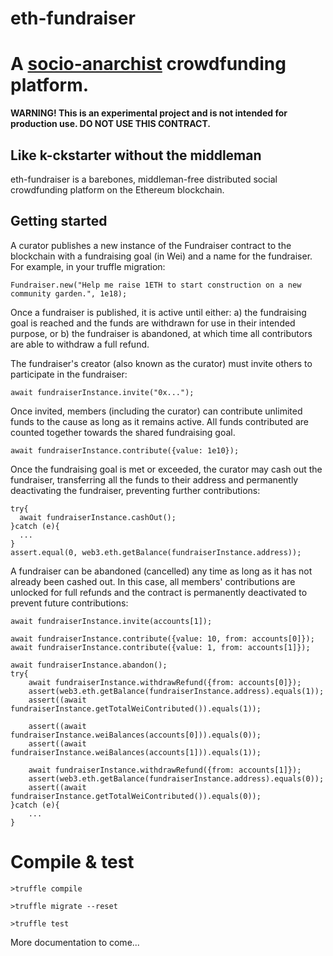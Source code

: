 # eth-fundraiser
A [socio-anarchist](https://en.wikipedia.org/wiki/Social_anarchism) crowdfunding platform.
===================

**WARNING! This is an experimental project and is not intended for production use. DO NOT USE THIS CONTRACT.**

Like k-ckstarter without the middleman
-------------------

eth-fundraiser is a barebones, middleman-free distributed social crowdfunding platform on the Ethereum blockchain.

Getting started
-------------------

A curator publishes a new instance of the Fundraiser contract to the blockchain with a fundraising goal (in Wei) and a name for the fundraiser. For example, in your truffle migration:

```
Fundraiser.new("Help me raise 1ETH to start construction on a new community garden.", 1e18);
```

Once a fundraiser is published, it is active until either: 
a) the fundraising goal is reached and the funds are withdrawn for use in their intended purpose, or 
b) the fundraiser is abandoned, at which time all contributors are able to withdraw a full refund.

The fundraiser's creator (also known as the curator) must invite others to participate in the fundraiser:
```
await fundraiserInstance.invite("0x...");
```

Once invited, members (including the curator) can contribute unlimited funds to the cause as long as it remains active. All funds contributed are counted together towards the shared fundraising goal.
```
await fundraiserInstance.contribute({value: 1e10});
```

Once the fundraising goal is met or exceeded, the curator may cash out the fundraiser, transferring all the funds to their address and permanently deactivating the fundraiser, preventing further contributions:
```
try{
  await fundraiserInstance.cashOut();
}catch (e){
  ...
}
assert.equal(0, web3.eth.getBalance(fundraiserInstance.address));
```

A fundraiser can be abandoned (cancelled) any time as long as it has not already been cashed out. In this case, all members' contributions are unlocked for full refunds and the contract is permanently deactivated to prevent future contributions:
```
await fundraiserInstance.invite(accounts[1]);

await fundraiserInstance.contribute({value: 10, from: accounts[0]});
await fundraiserInstance.contribute({value: 1, from: accounts[1]});

await fundraiserInstance.abandon();
try{
    await fundraiserInstance.withdrawRefund({from: accounts[0]});
    assert(web3.eth.getBalance(fundraiserInstance.address).equals(1));
    assert((await fundraiserInstance.getTotalWeiContributed()).equals(1));

    assert((await fundraiserInstance.weiBalances(accounts[0])).equals(0));
    assert((await fundraiserInstance.weiBalances(accounts[1])).equals(1));

    await fundraiserInstance.withdrawRefund({from: accounts[1]});
    assert(web3.eth.getBalance(fundraiserInstance.address).equals(0));
    assert((await fundraiserInstance.getTotalWeiContributed()).equals(0));
}catch (e){
    ...
}
```

Compile & test
==============
```
>truffle compile
```

```
>truffle migrate --reset
```

```
>truffle test
```

More documentation to come...
